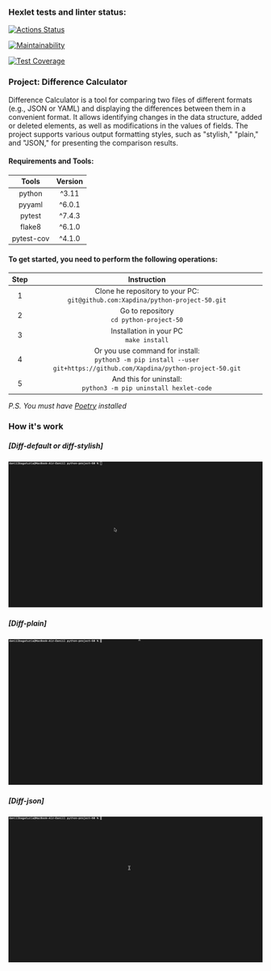 ### Hexlet tests and linter status:

[![Actions Status](https://github.com/Xapdina/python-project-50/actions/workflows/hexlet-check.yml/badge.svg)](https://github.com/Xapdina/python-project-50/actions)

[![Maintainability](https://api.codeclimate.com/v1/badges/555598e4b0ddb481a8b8/maintainability)](https://codeclimate.com/github/Xapdina/python-project-50/maintainability)

[![Test Coverage](https://api.codeclimate.com/v1/badges/555598e4b0ddb481a8b8/test_coverage)](https://codeclimate.com/github/Xapdina/python-project-50/test_coverage)

### Project: Difference Calculator

Difference Calculator is a tool for comparing two files of different formats (e.g., JSON or YAML) and
displaying the differences between them in a convenient format. It allows identifying changes in the data structure,
added or deleted elements, as well as modifications in the values of fields. The project supports various output
formatting styles, such as "stylish," "plain," and "JSON," for presenting the comparison results.

#### Requirements and Tools:

|   Tools    | Version |
|:----------:|:-------:|
|   python   |  ^3.11  |
|   pyyaml   | ^6.0.1  |
|   pytest   | ^7.4.3  |
|   flake8   | ^6.1.0  |
| pytest-cov | ^4.1.0  |

#### To get started, you need to perform the following operations:

| Step |                                                           Instruction                                                           |
|:----:|:-------------------------------------------------------------------------------------------------------------------------------:|
|  1   |                     Clone he repository to your PC:<br/>```git@github.com:Xapdina/python-project-50.git```                      |
|  2   |                                           Go to repository<br/>`cd python-project-50`                                           |
|  3   |                                         Installation in your PC<br/>```make install```                                          |
|  4   |  Or you use command for install:<br/>```python3 -m pip install --user git+https://github.com/Xapdina/python-project-50.git```   |
|  5   |                             And this for uninstall:<br/>```python3 -m pip uninstall hexlet-code```                              |

*P.S.* *You must have [Poetry](https://python-poetry.org) installed*


### How it's work

##### [Diff-default or diff-stylish]
[![asciicast](https://github.com/Xapdina/TRASH/blob/main/default.gif)](https://github.com/Xapdina/TRASH/blob/main/default.gif)
##### [Diff-plain]
[![asciicast](https://github.com/Xapdina/TRASH/blob/main/plain.gif)](https://github.com/Xapdina/TRASH/blob/main/plain.gif)
##### [Diff-json]
[![asciicast](https://github.com/Xapdina/TRASH/blob/main/json.gif)](https://github.com/Xapdina/TRASH/blob/main/json.gif)
